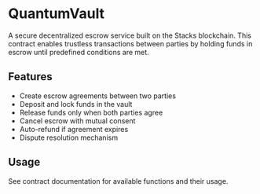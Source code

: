 # QuantumVault

A secure decentralized escrow service built on the Stacks blockchain. This contract enables trustless transactions between parties by holding funds in escrow until predefined conditions are met.

## Features
- Create escrow agreements between two parties
- Deposit and lock funds in the vault
- Release funds only when both parties agree
- Cancel escrow with mutual consent
- Auto-refund if agreement expires
- Dispute resolution mechanism

## Usage
See contract documentation for available functions and their usage.